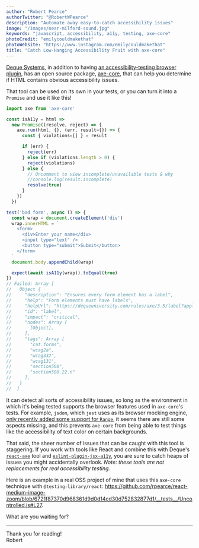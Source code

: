 ```yaml
---
author: "Robert Pearce"
authorTwitter: "@RobertWPearce"
description: "Automate away easy-to-catch accessibility issues"
image: "/images/near-milford-sound.jpg"
keywords: "javascript, accessibility, a11y, testing, axe-core"
photoCredit: "emilycouldmakethat"
photoWebsite: "https://www.instagram.com/emilycouldmakethat"
title: "Catch Low-Hanging Accessibility Fruit with axe-core"
---
```


[Deque Systems](https://www.deque.com), in addition to having [an
accessibility-testing browser plugin](https://www.deque.com/axe/axe-for-web/),
has an open source package, [axe-core](https://www.npmjs.com/package/axe-core),
that can help you determine if HTML contains obvious accessibility issues.

That tool can be used on its own in your tests, or you can turn it into a
`Promise` and use it like this!

```javascript
import axe from 'axe-core'

const isA11y = html =>
  new Promise((resolve, reject) => {
    axe.run(html, {}, (err, result={}) => {
      const { violations=[] } = result

      if (err) {
        reject(err)
      } else if (violations.length > 0) {
        reject(violations)
      } else {
        // Uncomment to view incomplete/unavailable tests & why
        //console.log(result.incomplete)
        resolve(true)
      }
    })
  })

test('bad form', async () => {
  const wrap = document.createElement('div')
  wrap.innerHTML = `
    <form>
      <div>Enter your name</div>
      <input type="text" />
      <button type="submit">Submit</button>
    </form>
  `
  document.body.appendChild(wrap)

  expect(await isA11y(wrap)).toEqual(true)
})
// Failed: Array [
//   Object {
//     "description": "Ensures every form element has a label",
//     "help": "Form elements must have labels",
//     "helpUrl": "https://dequeuniversity.com/rules/axe/3.5/label?application=axeAPI",
//     "id": "label",
//     "impact": "critical",
//     "nodes": Array [
//       [Object],
//     ],
//     "tags": Array [
//       "cat.forms",
//       "wcag2a",
//       "wcag332",
//       "wcag131",
//       "section508",
//       "section508.22.n"
//     ],
//   }
//  ]
```

It can detect all sorts of accessibility issues, so long as the environment in
which it's being tested supports the browser features used in `axe-core`'s
tests. For example, `jsdom`, which `jest` uses as its browser mocking engine,
[only recently added some support for `Range`](https://github.com/jsdom/jsdom/pull/2719),
it seems there are still some aspects missing, and this prevents `axe-core` from
being able to test things like the accessibility of text color on certain
backgrounds.

That said, the sheer number of issues that can be caught with this tool is
staggering. If you work with tools like React and combine this with Deque's
[`react-axe`](https://github.com/dequelabs/react-axe) tool and
[`eslint-plugin-jsx-a11y`](https://github.com/evcohen/eslint-plugin-jsx-a11y),
you are sure to catch heaps of issues you might accidentally overlook. _Note:
these tools are not replacements for real accessibility testing._

Here is an example in a real OSS project of mine that uses this `axe-core`
technique with `@testing-library/react`:
https://github.com/rpearce/react-medium-image-zoom/blob/6721f87370d968361d9d0d14cd30d752832877d1/__tests__/Uncontrolled.js#L27.

What are you waiting for?

* * *

Thank you for reading!
<br />
Robert
